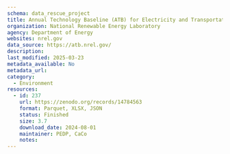 ```yaml
---
schema: data_rescue_project 
title: Annual Technology Baseline (ATB) for Electricity and Transportation
organization: National Renewable Energy Laboratory
agency: Department of Energy
websites: nrel.gov
data_source: https://atb.nrel.gov/
description: 
last_modified: 2025-03-23
metadata_available: No
metadata_url: 
category:
  - Environment
resources:
  - id: 237
    url: https://zenodo.org/records/14784563
    format: Parquet, XLSX, JSON
    status: Finished
    size: 3.7
    download_date: 2024-08-01
    maintainer: PEDP, CaCo
    notes: 
---
```

